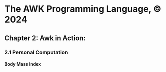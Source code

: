 # The AWK Programming Language, © 2024

## Chapter 2: Awk in Action:

### 2.1 Personal Computation

#### Body Mass Index